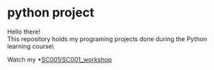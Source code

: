 # python project
Hello there!\
This repository holds my programing projects done during the Python learning course\

Watch my *[SC001/SC001_workshop](https://github.com/jiayang24/python/tree/main/SC001/SC001_workshop)
